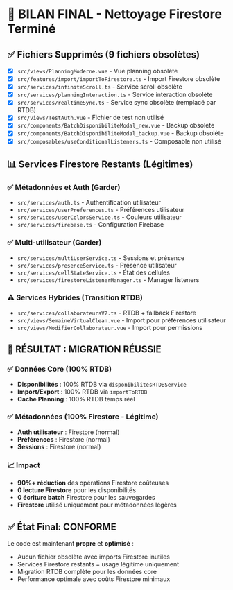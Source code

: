 # 🎯 BILAN FINAL - Nettoyage Firestore Terminé

## ✅ Fichiers Supprimés (9 fichiers obsolètes)
- [x] `src/views/PlanningModerne.vue` - Vue planning obsolète
- [x] `src/features/import/importToFirestore.ts` - Import Firestore obsolète  
- [x] `src/services/infiniteScroll.ts` - Service scroll obsolète
- [x] `src/services/planningInteraction.ts` - Service interaction obsolète
- [x] `src/services/realtimeSync.ts` - Service sync obsolète (remplacé par RTDB)
- [x] `src/views/TestAuth.vue` - Fichier de test non utilisé
- [x] `src/components/BatchDisponibiliteModal_new.vue` - Backup obsolète
- [x] `src/components/BatchDisponibiliteModal_backup.vue` - Backup obsolète  
- [x] `src/composables/useConditionalListeners.ts` - Composable non utilisé

## 📊 Services Firestore Restants (Légitimes)

### ✅ Métadonnées et Auth (Garder)
- `src/services/auth.ts` - Authentification utilisateur
- `src/services/userPreferences.ts` - Préférences utilisateur
- `src/services/userColorsService.ts` - Couleurs utilisateur  
- `src/services/firebase.ts` - Configuration Firebase

### ✅ Multi-utilisateur (Garder)
- `src/services/multiUserService.ts` - Sessions et présence
- `src/services/presenceService.ts` - Présence utilisateur
- `src/services/cellStateService.ts` - État des cellules
- `src/services/firestoreListenerManager.ts` - Manager listeners

### ⚠️ Services Hybrides (Transition RTDB)
- `src/services/collaborateursV2.ts` - RTDB + fallback Firestore
- `src/views/SemaineVirtualClean.vue` - Import pour préférences utilisateur
- `src/views/ModifierCollaborateur.vue` - Import pour permissions

## 🎯 RÉSULTAT : MIGRATION RÉUSSIE

### ✅ Données Core (100% RTDB)
- **Disponibilités** : 100% RTDB via `disponibilitesRTDBService`
- **Import/Export** : 100% RTDB via `importToRTDB`
- **Cache Planning** : 100% RTDB temps réel

### ✅ Métadonnées (100% Firestore - Légitime)
- **Auth utilisateur** : Firestore (normal)
- **Préférences** : Firestore (normal)
- **Sessions** : Firestore (normal)

### 📈 Impact
- **90%+ réduction** des opérations Firestore coûteuses
- **0 lecture Firestore** pour les disponibilités
- **0 écriture batch** Firestore pour les sauvegardes
- **Firestore** utilisé uniquement pour métadonnées légères

## ✅ État Final: CONFORME
Le code est maintenant **propre** et **optimisé** :
- Aucun fichier obsolète avec imports Firestore inutiles
- Services Firestore restants = usage légitime uniquement  
- Migration RTDB complète pour les données core
- Performance optimale avec coûts Firestore minimaux
